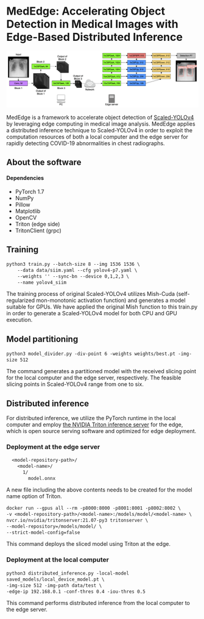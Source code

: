 # MedEdge: Accelerating Object Detection in Medical Images with Edge-Based Distributed Inference

<img src="data/MedEdge.png" alt="MedEdge.png" />


MedEdge is a framework to accelerate object detection of [Scaled-YOLOv4](https://openaccess.thecvf.com/content/CVPR2021/html/Wang_Scaled-YOLOv4_Scaling_Cross_Stage_Partial_Network_CVPR_2021_paper.html) by leveraging edge computing in medical image analysis. MedEdge applies a distributed inference technique to Scaled-YOLOv4 in order to exploit the computation resources of both a local computer and the edge server for rapidly detecting COVID-19 abnormalities in chest radiographs.


## About the software

#### Dependencies 
* PyTorch 1.7
* NumPy
* Pillow
* Matplotlib 
* OpenCV
* Triton (edge side)
* TritonClient (grpc)

## Training

```
python3 train.py --batch-size 8 --img 1536 1536 \
    --data data/siim.yaml --cfg yolov4-p7.yaml \
    --weights '' --sync-bn --device 0,1,2,3 \
    --name yolov4_siim
```

The training process of original Scaled-YOLOv4 utilizes Mish-Cuda (self-regularized mon-monotonic activation function) and generates a model suitable for GPUs. We have applied the original Mish function to this train.py in order to generate a Scaled-YOLOv4 model for both CPU and GPU execution.

## Model partitioning

```
python3 model_divider.py -div-point 6 -weights weights/best.pt -img-size 512
```

The command generates a partitioned model with the received slicing point for the local computer and the edge server, respectively. The feasible slicing points in Scaled-YOLOv4 range from one to six.


## Distributed inference
 
For distributed inference, we utilize the PyTorch runtime in the local computer and employ [the NVIDIA Triton inference server](https://developer.nvidia.com/nvidia-triton-inference-server) for the edge, which is open source serving software and optimized for edge deployment. 

### Deployment at the edge server

```
  <model-repository-path>/
    <model-name>/
      1/
        model.onnx
```

A new file including the above contents needs to be created for the model name option of Triton.  

```
docker run --gpus all --rm -p8000:8000 -p8001:8001 -p8002:8002 \
-v <model-repository-path>/<model-name>:/models/model/<model-name> \
nvcr.io/nvidia/tritonserver:21.07-py3 tritonserver \
--model-repository=/models/model/ \
--strict-model-config=false
```

This command deploys the sliced model using Triton at the edge. 

### Deployment at the local computer 

```
python3 distributed_inference.py -local-model saved_models/local_device_model.pt \
-img-size 512 -img-path data/test \
-edge-ip 192.168.0.1 -conf-thres 0.4 -iou-thres 0.5
```

This command performs distributed inference from the local computer to the edge server.
